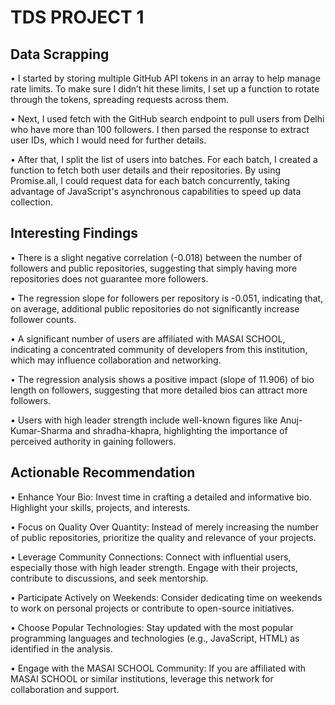 # TDS PROJECT 1

## Data Scrapping

•	I started by storing multiple GitHub API tokens in an array to help manage rate limits. To make sure I didn’t hit these limits, I set up a function to rotate through the tokens, spreading requests across them.

•	Next, I used fetch with the GitHub search endpoint to pull users from Delhi who have more than 100 followers. I then parsed the response to extract user IDs, which I would need for further details.

•	After that, I split the list of users into batches. For each batch, I created a function to fetch both user details and their repositories. By using Promise.all, I could request data for each batch concurrently, taking advantage of JavaScript's asynchronous capabilities to speed up data collection.

## Interesting Findings

•	There is a slight negative correlation (-0.018) between the number of followers and public repositories, suggesting that simply having more repositories does not guarantee more followers.

•	The regression slope for followers per repository is -0.051, indicating that, on average, additional public repositories do not significantly increase follower counts.

•	A significant number of users are affiliated with MASAI SCHOOL, indicating a concentrated community of developers from this institution, which may influence collaboration and networking.

•	The regression analysis shows a positive impact (slope of 11.906) of bio length on followers, suggesting that more detailed bios can attract more followers.

•	Users with high leader strength include well-known figures like Anuj-Kumar-Sharma and shradha-khapra, highlighting the importance of perceived authority in gaining followers.

## Actionable Recommendation 

•	Enhance Your Bio: Invest time in crafting a detailed and informative bio. Highlight your skills, projects, and interests. 

•	Focus on Quality Over Quantity: Instead of merely increasing the number of public repositories, prioritize the quality and relevance of your projects. 

•	Leverage Community Connections: Connect with influential users, especially those with high leader strength. Engage with their projects, contribute to discussions, and seek mentorship. 

•	Participate Actively on Weekends: Consider dedicating time on weekends to work on personal projects or contribute to open-source initiatives. 

•	Choose Popular Technologies: Stay updated with the most popular programming languages and technologies (e.g., JavaScript, HTML) as identified in the analysis.

•	Engage with the MASAI SCHOOL Community: If you are affiliated with MASAI SCHOOL or similar institutions, leverage this network for collaboration and support.
